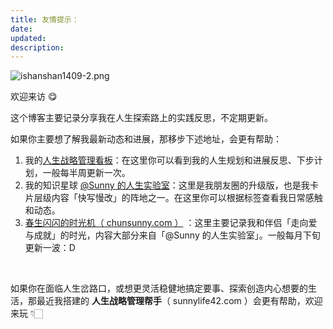 ```yaml
---
title: 友情提示：
date:
updated:
description:
---
```





![ishanshan1409-2.png](https://cdn.sunnyhuang.net/share/ishanshan1409-2.png?x-oss-process=image/resize,w_400 ':size=120')





欢迎来访 😋

这个博客主要记录分享我在人生探索路上的实践反思，不定期更新。

如果你主要想了解我最新动态和进展，那移步下述地址，会更有帮助：

1. 我的[人生战略管理看板](https://sunnylife.feishu.cn/wiki/wikcnEy7dsfx0hrcc7RJ123xceg?sheet=hzW9E9&create_from=create_doc_to_wiki)：在这里你可以看到我的人生规划和进展反思、下步计划，一般每半周更新一次。
2. 我的知识星球 [@Sunny 的人生实验室](https://t.zsxq.com/Vrzji2B)：这里是我朋友圈的升级版，也是我卡片层级内容「快写慢改」的阵地之一。在这里你可以根据标签查看我日常感触和动态。
3. [春生闪闪的时光机（ chunsunny.com ）](https://chunsunny.com/) ：这里主要记录我和伴侣「走向爱与成就」的时光，内容大部分来自「@Sunny 的人生实验室」。一般每月下旬更新一波：D

<br>

如果你在面临人生岔路口，或想更灵活稳健地搞定要事、探索创造内心想要的生活，那最近我搭建的 **人生战略管理帮手**（ sunnylife42.com ）会更有帮助，欢迎来玩 👇🏻  


